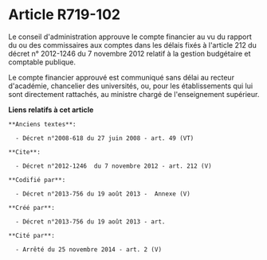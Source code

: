 # Article R719-102

Le conseil d'administration approuve le compte financier au vu du rapport du ou des commissaires aux comptes dans les délais
fixés à l'article 212 du décret n° 2012-1246 du 7 novembre 2012 relatif à la gestion budgétaire et comptable publique.

Le compte financier approuvé est communiqué sans délai au recteur d'académie, chancelier des universités, ou, pour les
établissements qui lui sont directement rattachés, au ministre chargé de l'enseignement supérieur.

**Liens relatifs à cet article**

	**Anciens textes**:

	  - Décret n°2008-618 du 27 juin 2008 - art. 49 (VT)

	**Cite**:

	  - Décret n°2012-1246  du 7 novembre 2012 - art. 212 (V)

	**Codifié par**:

	  - Décret n°2013-756 du 19 août 2013 -  Annexe (V)

	**Créé par**:

	  - Décret n°2013-756 du 19 août 2013 - art.

	**Cité par**:

	  - Arrêté du 25 novembre 2014 - art. 2 (V)
